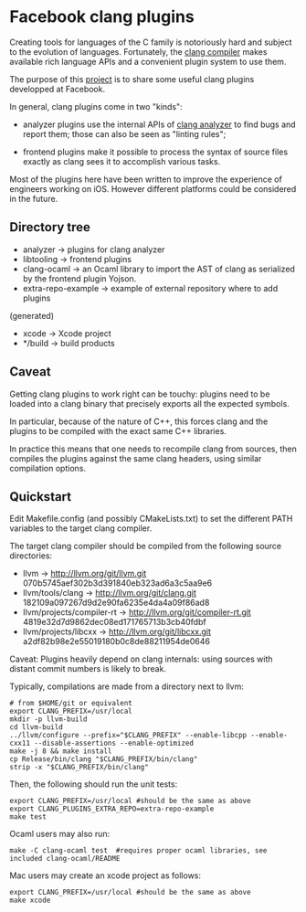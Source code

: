 Facebook clang plugins
======================

Creating tools for languages of the C family is notoriously hard and subject to the evolution of languages. Fortunately, the [clang compiler](http://clang.llvm.org/) makes available rich language APIs and a convenient plugin system to use them.

The purpose of this [project](https://github.com/facebook/facebook-clang-plugins) is to share some useful clang plugins developped at Facebook.

In general, clang plugins come in two "kinds":

- analyzer plugins use the internal APIs of [clang analyzer](http://clang-analyzer.llvm.org/) to find bugs and report them; those can also be seen as "linting rules";

- frontend plugins make it possible to process the syntax of source files exactly as clang sees it to accomplish various tasks.

Most of the plugins here have been written to improve the experience of engineers working on iOS. However different platforms could be considered in the future.


Directory tree
--------------

- analyzer -> plugins for clang analyzer
- libtooling -> frontend plugins
- clang-ocaml -> an Ocaml library to import the AST of clang as serialized by the frontend plugin Yojson.
- extra-repo-example -> example of external repository where to add plugins

(generated)
- xcode -> Xcode project
- */build -> build products

Caveat
------

Getting clang plugins to work right can be touchy: plugins need to be loaded into a clang binary that precisely exports all the expected symbols.

In particular, because of the nature of C++, this forces clang and the plugins to be compiled with the exact same C++ libraries.

In practice this means that one needs to recompile clang from sources, then compiles the plugins against the same clang headers, using similar compilation options.

Quickstart
----------

Edit Makefile.config (and possibly CMakeLists.txt) to set the different PATH variables to the target clang compiler.

The target clang compiler should be compiled from the following source directories:
-  llvm                      -> http://llvm.org/git/llvm.git 070b5745aef302b3d391840eb323ad6a3c5aa9e6
-  llvm/tools/clang          -> http://llvm.org/git/clang.git 182109a097267d9d2e90fa6235e4da4a09f86ad8
-  llvm/projects/compiler-rt -> http://llvm.org/git/compiler-rt.git 4819e32d7d9862dec08ed171765713b3cb40fdbf
-  llvm/projects/libcxx      -> http://llvm.org/git/libcxx.git a2df82b98e2e55019180b0c8de88211954de0646

Caveat: Plugins heavily depend on clang internals: using sources with distant commit numbers is likely to break.

Typically, compilations are made from a directory next to llvm:
```
# from $HOME/git or equivalent
export CLANG_PREFIX=/usr/local
mkdir -p llvm-build
cd llvm-build
../llvm/configure --prefix="$CLANG_PREFIX" --enable-libcpp --enable-cxx11 --disable-assertions --enable-optimized
make -j 8 && make install
cp Release/bin/clang "$CLANG_PREFIX/bin/clang"
strip -x "$CLANG_PREFIX/bin/clang"
```

Then, the following should run the unit tests:
```
export CLANG_PREFIX=/usr/local #should be the same as above
export CLANG_PLUGINS_EXTRA_REPO=extra-repo-example
make test
```

Ocaml users may also run:
```
make -C clang-ocaml test  #requires proper ocaml libraries, see included clang-ocaml/README
```

Mac users may create an xcode project as follows:
```
export CLANG_PREFIX=/usr/local #should be the same as above
make xcode
```
